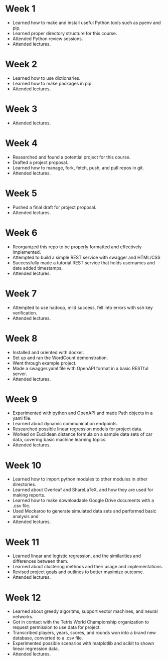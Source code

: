 <h1>Week 1</h1>
<ul>
  <li>Learned how to make and install useful Python tools such as pyenv and pip.</li>
  <li>Learned proper directory structure for this course.</li>
  <li>Attended Python review sessions.</li>
  <li>Attended lectures.</li>
</ul>

<h1>Week 2</h1>
<ul>
  <li>Learned how to use dictionaries.</li>
  <li>Learned how to make packages in pip.</li>
  <li>Attended lectures.</li>
</ul>

<h1>Week 3</h1>
<ul>
  <li>Attended lectures.</li>
</ul>

<h1>Week 4</h1>
<ul>
  <li>Researched and found a potential project for this course.</li>
  <li>Drafted a project proposal.</li>
  <li>Learned how to manage, fork, fetch, push, and pull repos in git.</li>
  <li>Attended lectures.</li>
</ul>

<h1>Week 5</h1>
<ul>
  <li>Pushed a final draft for project proposal.</li>
  <li>Attended lectures.</li>
</ul>

<h1>Week 6</h1>
<ul>
  <li>Reorganized this repo to be properly formatted and effectively implemented.</li>
  <li>Attempted to build a simple REST service with swagger and HTML/CSS</li>
  <li>Successfully made a tutorial REST service that holds usernames and date added timestamps.</li>
  <li>Attended lectures.</li>
</ul>
<h1>Week 7</h1>
<ul>
  <li>Attempted to use hadoop, mild success, fell into errors with ssh key verification.</li>
  <li>Attended lectures.</li>
</ul>
<h1>Week 8</h1>
<ul>
  <li>Installed and oriented with docker.</li>
  <li>Set up and ran the WordCount demonstration.</li>
  <li>Went through example project.</li>
  <li>Made a swagger.yaml file with OpenAPI format in a basic RESTful server.</li>
  <li>Attended lectures.</li>
</ul>
<h1>Week 9</h1>
<ul>
  <li>Experimented with python and OpenAPI and made Path objects in a yaml file.</li>
  <li>Learned about dynamic communication endpoints.</li>
  <li>Researched possible linear regression models for project data.</li>
  <li>Worked on Euclidean distance formula on a sample data sets of car data, covering basic machine learning topics.</li>
  <li>Attended lectures.</li>
</ul>
<h1>Week 10</h1>
<ul>
  <li>Learned how to import python modules to other modules in other directories.</li>
  <li>Learned about Overleaf and ShareLaTeX, and how they are used for making reports.</li>
  <li>Learned how to make downloadable Google Drive documents with a .csv file.</li>
  <li>Used Mockaroo to generate simulated data sets and performed basic analysis and </li>
  <li>Attended lectures.</li>
</ul>
<h1>Week 11</h1>
<ul>
  <li>Learned linear and logistic regression, and the similarities and differences between them.</li>
  <li>Learned about clustering methods and their usage and implementations.</li>
  <li>Revised project goals and outlines to better maximize outcome.</li>
  <li>Attended lectures.</li>
</ul>
<h1>Week 12</h1>
<ul>
   <li>Learned about greedy algoritms, support vector machines, and neural networks.</li>
   <li>Got in contact with the Tetris World Championship organization to request permission to use data for project.</li> 
   <li>Transcribed players, years, scores, and rounds won into a brand new database, converted to a .csv file.</li>
   <li>Experimented possible scenarios with matplotlib and scikit to shown linear regression data.</li> 
   <li>Attended lectures.</li>    
</ul>
